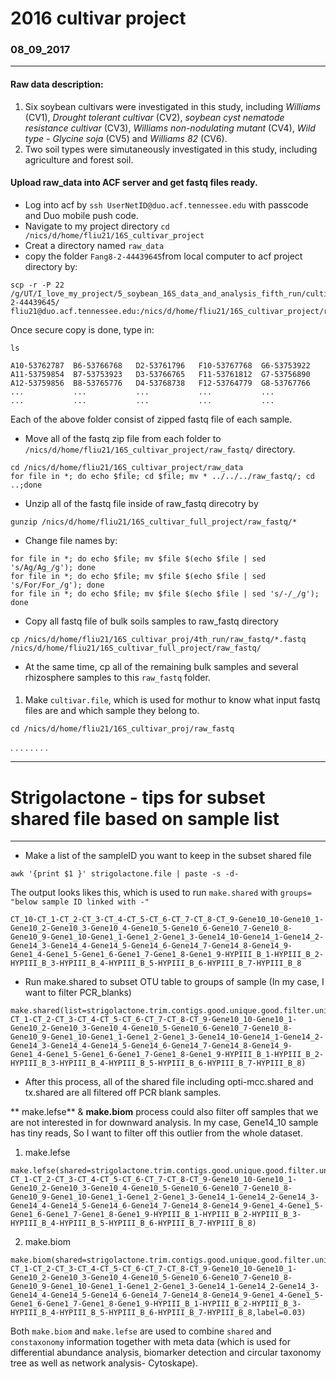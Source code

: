 #                                             2016 cultivar project

###                                               08_09_2017


-------

#### Raw data description: 
1. Six soybean cultivars were investigated in this study, including *Williams* (CV1), *Drought tolerant cultivar* (CV2), *soybean cyst nematode resistance cultivar* (CV3), *Williams non-nodulating mutant* (CV4), *Wild type - Glycine soja* (CV5) and *Williams 82* (CV6).
2. Two soil types were simutaneously investigated in this study, including agriculture and forest soil.

#### Upload raw_data into ACF server and get fastq files ready.

* Log into acf by ```ssh UserNetID@duo.acf.tennessee.edu``` with passcode and Duo mobile push code.
* Navigate to my project directory `` cd /nics/d/home/fliu21/16S_cultivar_project ``
* Creat a directory named ``raw_data``
* copy the folder ``Fang8-2-44439645``from local computer to acf project directory by:
```
scp -r -P 22 /g/UT/I_love_my_project/5_soybean_16S_data_and_analysis_fifth_run/cultivar_project/Fang8-2-44439645/ fliu21@duo.acf.tennessee.edu:/nics/d/home/fliu21/16S_cultivar_project/raw_data
```
Once secure copy is done, type in:

``ls``
```
A10-53762787  B6-53766768   D2-53761796   F10-53767768  G6-53753922
A11-53759854  B7-53753923   D3-53766765   F11-53761812  G7-53756890
A12-53759856  B8-53765776   D4-53768738   F12-53764779  G8-53767766
...           ...           ...           ...           ...
...           ...           ...           ...           ...
```
Each of the above folder consist of zipped fastq file of each sample.
* Move all of the fastq zip file from each folder to ``/nics/d/home/fliu21/16S_cultivar_project/raw_fastq/`` directory.

```
cd /nics/d/home/fliu21/16S_cultivar_project/raw_data
for file in *; do echo $file; cd $file; mv * ../../../raw_fastq/; cd ..;done
```
* Unzip all of the fastq file inside of raw_fastq direcotry by
```
gunzip /nics/d/home/fliu21/16S_cultivar_full_project/raw_fastq/*
```
* Change file names by:

```
for file in *; do echo $file; mv $file $(echo $file | sed 's/Ag/Ag_/g'); done
for file in *; do echo $file; mv $file $(echo $file | sed 's/For/For_/g'); done
for file in *; do echo $file; mv $file $(echo $file | sed 's/-/_/g'); done
```
* Copy all fastq file of bulk soils samples to raw_fastq directory
```
cp /nics/d/home/fliu21/16S_cultivar_proj/4th_run/raw_fastq/*.fastq  /nics/d/home/fliu21/16S_cultivar_full_project/raw_fastq/
```
* At the same time, cp all of the remaining bulk samples and several rhizosphere samples to this ``raw_fastq`` folder.

#### 
1. Make ``cultivar.file``, which is used for mothur to know what input fastq files are and which sample they belong to.

```
cd /nics/d/home/fliu21/16S_cultivar_proj/raw_fastq

```


.
.
.
.
.
.
.
.



----------------
# Strigolactone - tips for subset shared file based on sample list

----------------

* Make a list of the sampleID you want to keep in the subset shared file
```
awk '{print $1 }' strigolactone.file | paste -s -d-
```
The output looks likes this, which is used to run ``make.shared`` with ``groups= "below sample ID linked with -"``
```
CT_10-CT_1-CT_2-CT_3-CT_4-CT_5-CT_6-CT_7-CT_8-CT_9-Gene10_10-Gene10_1-Gene10_2-Gene10_3-Gene10_4-Gene10_5-Gene10_6-Gene10_7-Gene10_8-Gene10_9-Gene1_10-Gene1_1-Gene1_2-Gene1_3-Gene14_10-Gene14_1-Gene14_2-Gene14_3-Gene14_4-Gene14_5-Gene14_6-Gene14_7-Gene14_8-Gene14_9-Gene1_4-Gene1_5-Gene1_6-Gene1_7-Gene1_8-Gene1_9-HYPIII_B_1-HYPIII_B_2-HYPIII_B_3-HYPIII_B_4-HYPIII_B_5-HYPIII_B_6-HYPIII_B_7-HYPIII_B_8
```
* Run make.shared to subset OTU table to groups of sample (In my case, I want to filter PCR\_blanks)

```
make.shared(list=strigolactone.trim.contigs.good.unique.good.filter.unique.precluster.pick.pick.opti_mcc.unique_list.list,count=strigolactone.trim.contigs.good.unique.good.filter.unique.precluster.denovo.vsearch.pick.pick.count_table,label=0.03,groups=CT_10-CT_1-CT_2-CT_3-CT_4-CT_5-CT_6-CT_7-CT_8-CT_9-Gene10_10-Gene10_1-Gene10_2-Gene10_3-Gene10_4-Gene10_5-Gene10_6-Gene10_7-Gene10_8-Gene10_9-Gene1_10-Gene1_1-Gene1_2-Gene1_3-Gene14_10-Gene14_1-Gene14_2-Gene14_3-Gene14_4-Gene14_5-Gene14_6-Gene14_7-Gene14_8-Gene14_9-Gene1_4-Gene1_5-Gene1_6-Gene1_7-Gene1_8-Gene1_9-HYPIII_B_1-HYPIII_B_2-HYPIII_B_3-HYPIII_B_4-HYPIII_B_5-HYPIII_B_6-HYPIII_B_7-HYPIII_B_8)
```
* After this process, all of the shared file including opti-mcc.shared and tx.shared are all filtered off PCR blank samples.

** make.lefse** & **make.biom** process could also filter off samples that we are not interested in for downward analysis. In my case, Gene14\_10 sample has tiny reads, So I want to filter off this outlier from the whole dataset.

1) make.lefse 
```
make.lefse(shared=strigolactone.trim.contigs.good.unique.good.filter.unique.precluster.pick.pick.opti_mcc.unique_list.0.03.shared,constaxonomy=strigolactone.trim.contigs.good.unique.good.filter.unique.precluster.pick.pick.opti_mcc.unique_list.0.03.cons.taxonomy,label=0.03,design=design.txt,groups=CT_10-CT_1-CT_2-CT_3-CT_4-CT_5-CT_6-CT_7-CT_8-CT_9-Gene10_10-Gene10_1-Gene10_2-Gene10_3-Gene10_4-Gene10_5-Gene10_6-Gene10_7-Gene10_8-Gene10_9-Gene1_10-Gene1_1-Gene1_2-Gene1_3-Gene14_1-Gene14_2-Gene14_3-Gene14_4-Gene14_5-Gene14_6-Gene14_7-Gene14_8-Gene14_9-Gene1_4-Gene1_5-Gene1_6-Gene1_7-Gene1_8-Gene1_9-HYPIII_B_1-HYPIII_B_2-HYPIII_B_3-HYPIII_B_4-HYPIII_B_5-HYPIII_B_6-HYPIII_B_7-HYPIII_B_8)
```
2) make.biom
```
make.biom(shared=strigolactone.trim.contigs.good.unique.good.filter.unique.precluster.pick.pick.opti_mcc.unique_list.0.03.shared,constaxonomy=strigolactone.trim.contigs.good.unique.good.filter.unique.precluster.pick.pick.opti_mcc.unique_list.0.03.cons.taxonomy,metadata=design.txt,groups=CT_10-CT_1-CT_2-CT_3-CT_4-CT_5-CT_6-CT_7-CT_8-CT_9-Gene10_10-Gene10_1-Gene10_2-Gene10_3-Gene10_4-Gene10_5-Gene10_6-Gene10_7-Gene10_8-Gene10_9-Gene1_10-Gene1_1-Gene1_2-Gene1_3-Gene14_1-Gene14_2-Gene14_3-Gene14_4-Gene14_5-Gene14_6-Gene14_7-Gene14_8-Gene14_9-Gene1_4-Gene1_5-Gene1_6-Gene1_7-Gene1_8-Gene1_9-HYPIII_B_1-HYPIII_B_2-HYPIII_B_3-HYPIII_B_4-HYPIII_B_5-HYPIII_B_6-HYPIII_B_7-HYPIII_B_8,label=0.03)
```
Both ``make.biom`` and ``make.lefse`` are used to combine ``shared`` and ``constaxonomy`` information together with meta data (which is used for differential abundance analysis, biomarker detection and circular taxonomy tree as well as network analysis- Cytoskape).  







